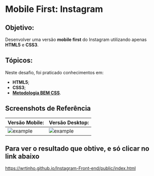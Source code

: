 # Mobile First: Instagram
  
## Objetivo:
Desenvolver uma versão **mobile first** do Instagram utilizando apenas **HTML5** e **CSS3**.

## Tópicos:

Neste desafio, foi praticado conhecimentos em:

- **HTML5**;
- **CSS3**;
- **[Metodologia BEM CSS](http://getbem.com/naming/)**.


## Screenshots de Referência

| Versão Mobile: |Versão Desktop: |
|----------|----------|
| ![example](https://codenation-challenges.s3-us-west-1.amazonaws.com/react-12/screenshot-aula-02-mobile.jpg) |  ![example](https://codenation-challenges.s3-us-west-1.amazonaws.com/react-12/screenshot-aula-02-desktop.jpg) |

## Para ver o resultado que obtive, e só clicar no link abaixo

https://wrtinho.github.io/Instagram-Front-end/public/index.html
